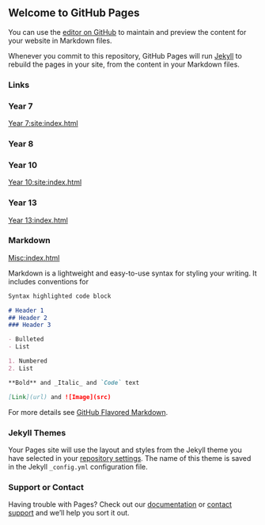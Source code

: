 ## Welcome to GitHub Pages

You can use the [editor on GitHub](https://github.com/PaulFooks/site/edit/master/README.md) to maintain and preview the content for your website in Markdown files.

Whenever you commit to this repository, GitHub Pages will run [Jekyll](https://jekyllrb.com/) to rebuild the pages in your site, from the content in your Markdown files.

### Links

### Year 7
[Year 7:site:index.html](Year_7/site/index.html)

### Year 8
<!--[Year 8:snake](Year_8/snake)-->

### Year 10
[Year 10:site:index.html](Year_10/site/index.html)

### Year 13

[Year 13:index.html](Year_13/index.html)

### Markdown

[Misc:index.html](Misc/index.html)

Markdown is a lightweight and easy-to-use syntax for styling your writing. It includes conventions for

```markdown
Syntax highlighted code block

# Header 1
## Header 2
### Header 3

- Bulleted
- List

1. Numbered
2. List

**Bold** and _Italic_ and `Code` text

[Link](url) and ![Image](src)
```

For more details see [GitHub Flavored Markdown](https://guides.github.com/features/mastering-markdown/).

### Jekyll Themes

Your Pages site will use the layout and styles from the Jekyll theme you have selected in your [repository settings](https://github.com/PaulFooks/site/settings). The name of this theme is saved in the Jekyll `_config.yml` configuration file.

### Support or Contact

Having trouble with Pages? Check out our [documentation](https://help.github.com/categories/github-pages-basics/) or [contact support](https://github.com/contact) and we’ll help you sort it out.
